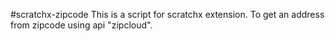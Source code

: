 #scratchx-zipcode
This is a script for scratchx extension.
To get an address from zipcode using api "zipcloud".
